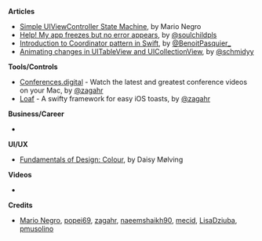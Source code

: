 
**Articles**

* [Simple UIViewController State Machine](https://medium.com/@mario.negro.martin/simple-uiviewcontroller-state-machine-a6cd0b8ff43f), by Mario Negro
* [Help! My app freezes but no error appears](https://fluffy.es/help-my-app-freezes/), by [@soulchildpls](https://twitter.com/soulchildpls)
* [Introduction to Coordinator pattern in Swift](https://benoitpasquier.com/coordinator-pattern-swift/), by [@BenoitPasquier_](https://twitter.com/BenoitPasquier_)
* [Animating changes in UITableView and UICollectionView](https://mecid.github.io/2019/03/13/animating-changes-in-uitableview-and-uicollectionview/), by [@schmidyy](https://github.com/schmidyy)

**Tools/Controls**

* [Conferences.digital](https://github.com/zagahr/Conferences.digital) - Watch the latest and greatest conference videos on your Mac, by [@zagahr](https://twitter.com/zagahr) 
* [Loaf](https://github.com/schmidyy/Loaf) - A swifty framework for easy iOS toasts, by [@zagahr](https://twitter.com/zagahr) 

**Business/Career**

* 

**UI/UX**

* [Fundamentals of Design: Colour](https://8thlight.com/blog/daisy-m%C3%B8lving/2019/03/12/fundamentals-of-design-colour.html), by Daisy Mølving

**Videos**

* 

**Credits**

* [Mario Negro](https://github.com/emenegro), [popei69](https://github.com/popei69), [zagahr](https://github.com/zagahr), [naeemshaikh90](https://github.com/naeemshaikh90), [mecid](https://github.com/mecid), [LisaDziuba](https://github.com/lisadziuba), [pmusolino](https://github.com/pmusolino)
